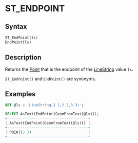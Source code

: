 # ST_ENDPOINT

## Syntax

```sql
ST_EndPoint(ls)
EndPoint(ls)
```

## Description

Returns the [Point](/sql-statements-structure/geographic-geometric-features/geometry-constructors/point/) that is the endpoint of the
[LineString](/sql-statements-structure/geographic-geometric-features/geometry-constructors/linestring/) value `ls`.

`ST_EndPoint()` and `EndPoint()` are synonyms.

## Examples

```sql
SET @ls = 'LineString(1 1,2 2,3 3)';

SELECT AsText(EndPoint(GeomFromText(@ls)));
+-------------------------------------+
| AsText(EndPoint(GeomFromText(@ls))) |
+-------------------------------------+
| POINT(3 3)                          |
+-------------------------------------+
```